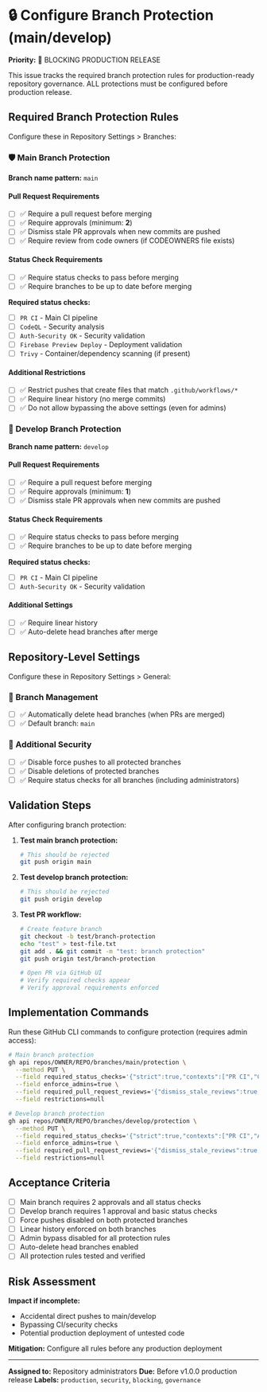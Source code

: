 # 🔒 Configure Branch Protection (main/develop)

**Priority:** 🚨 BLOCKING PRODUCTION RELEASE

This issue tracks the required branch protection rules for production-ready repository governance. ALL protections must be configured before production release.

## Required Branch Protection Rules

Configure these in Repository Settings > Branches:

### 🛡️ Main Branch Protection

**Branch name pattern:** `main`

#### Pull Request Requirements

- [ ] ✅ Require a pull request before merging
- [ ] ✅ Require approvals (minimum: **2**)
- [ ] ✅ Dismiss stale PR approvals when new commits are pushed
- [ ] ✅ Require review from code owners (if CODEOWNERS file exists)

#### Status Check Requirements

- [ ] ✅ Require status checks to pass before merging
- [ ] ✅ Require branches to be up to date before merging

**Required status checks:**

- [ ] `PR CI` - Main CI pipeline
- [ ] `CodeQL` - Security analysis
- [ ] `Auth-Security OK` - Security validation
- [ ] `Firebase Preview Deploy` - Deployment validation
- [ ] `Trivy` - Container/dependency scanning (if present)

#### Additional Restrictions

- [ ] ✅ Restrict pushes that create files that match `.github/workflows/*`
- [ ] ✅ Require linear history (no merge commits)
- [ ] ✅ Do not allow bypassing the above settings (even for admins)

### 🔄 Develop Branch Protection

**Branch name pattern:** `develop`

#### Pull Request Requirements

- [ ] ✅ Require a pull request before merging
- [ ] ✅ Require approvals (minimum: **1**)
- [ ] ✅ Dismiss stale PR approvals when new commits are pushed

#### Status Check Requirements

- [ ] ✅ Require status checks to pass before merging
- [ ] ✅ Require branches to be up to date before merging

**Required status checks:**

- [ ] `PR CI` - Main CI pipeline
- [ ] `Auth-Security OK` - Security validation

#### Additional Settings

- [ ] ✅ Require linear history
- [ ] ✅ Auto-delete head branches after merge

## Repository-Level Settings

Configure these in Repository Settings > General:

### 🧹 Branch Management

- [ ] ✅ Automatically delete head branches (when PRs are merged)
- [ ] ✅ Default branch: `main`

### 🔐 Additional Security

- [ ] ✅ Disable force pushes to all protected branches
- [ ] ✅ Disable deletions of protected branches
- [ ] ✅ Require status checks for all branches (including administrators)

## Validation Steps

After configuring branch protection:

1. **Test main branch protection:**

   ```bash
   # This should be rejected
   git push origin main
   ```

2. **Test develop branch protection:**

   ```bash
   # This should be rejected
   git push origin develop
   ```

3. **Test PR workflow:**

   ```bash
   # Create feature branch
   git checkout -b test/branch-protection
   echo "test" > test-file.txt
   git add . && git commit -m "test: branch protection"
   git push origin test/branch-protection

   # Open PR via GitHub UI
   # Verify required checks appear
   # Verify approval requirements enforced
   ```

## Implementation Commands

Run these GitHub CLI commands to configure protection (requires admin access):

```bash
# Main branch protection
gh api repos/OWNER/REPO/branches/main/protection \
  --method PUT \
  --field required_status_checks='{"strict":true,"contexts":["PR CI","CodeQL","Auth-Security OK","Firebase Preview Deploy","Trivy"]}' \
  --field enforce_admins=true \
  --field required_pull_request_reviews='{"dismiss_stale_reviews":true,"require_code_owner_reviews":true,"required_approving_review_count":2}' \
  --field restrictions=null

# Develop branch protection
gh api repos/OWNER/REPO/branches/develop/protection \
  --method PUT \
  --field required_status_checks='{"strict":true,"contexts":["PR CI","Auth-Security OK"]}' \
  --field enforce_admins=true \
  --field required_pull_request_reviews='{"dismiss_stale_reviews":true,"required_approving_review_count":1}' \
  --field restrictions=null
```

## Acceptance Criteria

- [ ] Main branch requires 2 approvals and all status checks
- [ ] Develop branch requires 1 approval and basic status checks
- [ ] Force pushes disabled on both protected branches
- [ ] Linear history enforced on both branches
- [ ] Admin bypass disabled for all protection rules
- [ ] Auto-delete head branches enabled
- [ ] All protection rules tested and verified

## Risk Assessment

**Impact if incomplete:**

- Accidental direct pushes to main/develop
- Bypassing CI/security checks
- Potential production deployment of untested code

**Mitigation:** Configure all rules before any production deployment

---

**Assigned to:** Repository administrators
**Due:** Before v1.0.0 production release
**Labels:** `production`, `security`, `blocking`, `governance`
